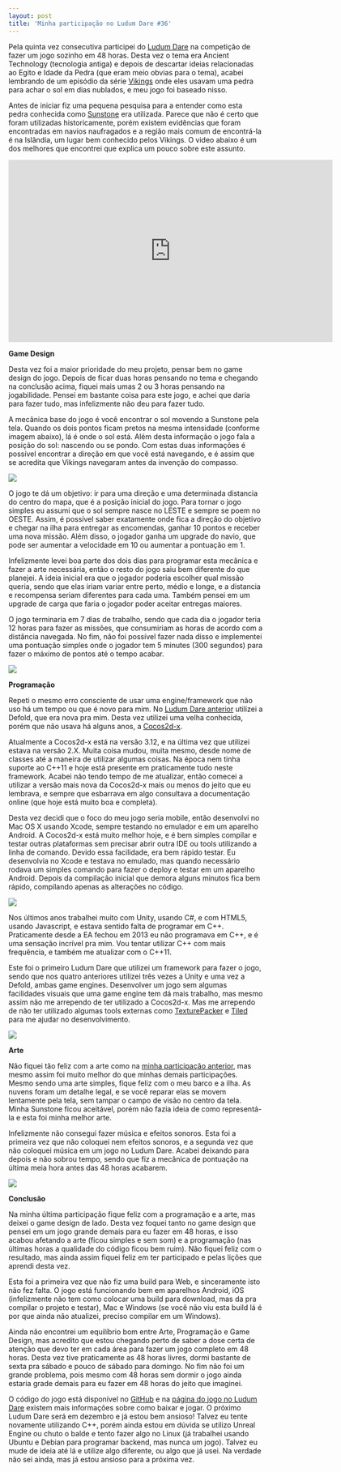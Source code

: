 ```yaml
---
layout: post
title: 'Minha participação no Ludum Dare #36'
---
```


Pela quinta vez consecutiva participei do [Ludum Dare](http://ludumdare.com/compo/ludum-dare-36/?action=preview&uid=52021) na competição de fazer um jogo sozinho em 48 horas. Desta vez o tema era Ancient Technology (tecnologia antiga) e depois de descartar ideias relacionadas ao Egito e Idade da Pedra (que eram meio obvias para o tema), acabei lembrando de um episódio da série [Vikings](http://www.imdb.com/title/tt2306299/) onde eles usavam uma pedra para achar o sol em dias nublados, e meu jogo foi baseado nisso.

Antes de iniciar fiz uma pequena pesquisa para a entender como esta pedra conhecida como [Sunstone](https://en.wikipedia.org/wiki/Sunstone) era utilizada. Parece que não é certo que foram utilizadas historicamente, porém existem evidências que foram encontradas em navios naufragados e a região mais comum de encontrá-la é na Islândia, um lugar bem conhecido pelos Vikings. O video abaixo é um dos melhores que encontrei que explica um pouco sobre este assunto.

<iframe width="640" height="360" src="https://www.youtube.com/embed/CXu8hozezOY" frameborder="0" allowfullscreen></iframe>

**Game Design**

Desta vez foi a maior prioridade do meu projeto, pensar bem no game design do jogo. Depois de ficar duas horas pensando no tema e chegando na conclusão acima, fiquei mais umas 2 ou 3 horas pensando na jogabilidade. Pensei em bastante coisa para este jogo, e achei que daria para fazer tudo, mas infelizmente não deu para fazer tudo.

A mecânica base do jogo é você encontrar o sol movendo a Sunstone pela tela. Quando os dois pontos ficam pretos na mesma intensidade (conforme imagem abaixo), lá é onde o sol está. Além desta informação o jogo fala a posição do sol: nascendo ou se pondo. Com estas duas informações é possível encontrar a direção em que você está navegando, e é assim que se acredita que Vikings navegaram antes da invenção do compasso.

![](/content/images/2016/08/sunstone-2.jpg)

O jogo te dá um objetivo: ir para uma direção e uma determinada distancia do centro do mapa, que é a posição inicial do jogo. Para tornar o jogo simples eu assumi que o sol sempre nasce no LESTE e sempre se poem no OESTE. Assim, é possível saber exatamente onde fica a direção do objetivo e chegar na ilha para entregar as encomendas, ganhar 10 pontos e receber uma nova missão. Além disso, o jogador ganha um upgrade do navio, que pode ser aumentar a velocidade em 10 ou aumentar a pontuação em 1.

Infelizmente levei boa parte dos dois dias para programar esta mecânica e fazer a arte necessária, então o resto do jogo saiu bem diferente do que planejei. A ideia inicial era que o jogador poderia escolher qual missão queria, sendo que elas iriam variar entre perto, médio e longe, e a distancia e recompensa seriam diferentes para cada uma. Também pensei em um upgrade de carga que faria o jogador poder aceitar entregas maiores.

O jogo terminaria em 7 dias de trabalho, sendo que cada dia o jogador teria 12 horas para fazer as missões, que consumiriam as horas de acordo com a distância navegada. No fim, não foi possível fazer nada disso e implementei uma pontuação simples onde o jogador tem 5 minutes (300 segundos) para fazer o máximo de pontos até o tempo acabar.

![](/content/images/2016/08/sunstone-4.jpg)

**Programação**

Repeti o mesmo erro consciente de usar uma engine/framework que não uso há um tempo ou que é novo para mim. No [Ludum Dare anterior](http://gamedeveloper.com.br/ludum-dare-35/) utilizei a Defold, que era nova pra mim. Desta vez utilizei uma velha conhecida, porém que não usava há alguns anos, a [Cocos2d-x](http://www.cocos2d-x.org/).

Atualmente a Cocos2d-x está na versão 3.12, e na última vez que utilizei estava na versão 2.X. Muita coisa mudou, muita mesmo, desde nome de classes até a maneira de utilizar algumas coisas. Na época nem tinha suporte ao C++11 e hoje está presente em praticamente tudo neste framework. Acabei não tendo tempo de me atualizar, então comecei a utilizar a versão mais nova da Cocos2d-x mais ou menos do jeito que eu lembrava, e sempre que esbarrava em algo consultava a documentação online (que hoje está muito boa e completa).

Desta vez decidi que o foco do meu jogo seria mobile, então desenvolvi no Mac OS X usando Xcode, sempre testando no emulador e em um aparelho Android. A Cocos2d-x está muito melhor hoje, e é bem simples compilar e testar outras plataformas sem precisar abrir outra IDE ou tools utilizando a linha de comando. Devido essa facilidade, era bem rápido testar. Eu desenvolvia no Xcode e testava no emulado, mas quando necessário rodava um simples comando para fazer o deploy e testar em um aparelho Android. Depois da compilação inicial que demora alguns minutos fica bem rápido, compilando apenas as alterações no código.

![](/content/images/2016/08/sunstone-1.jpg)

Nos últimos anos trabalhei muito com Unity, usando C#, e com HTML5, usando Javascript, e estava sentido falta de programar em C++. Praticamente desde a EA fechou em 2013 eu não programava em C++, e é uma sensação incrível pra mim. Vou tentar utilizar C++ com mais frequência, e também me atualizar com o C++11.

Este foi o primeiro Ludum Dare que utilizei um framework para fazer o jogo, sendo que nos quatro anteriores utilizei três vezes a Unity e uma vez a Defold, ambas game engines. Desenvolver um jogo sem algumas facilidades visuais que uma game engine tem dá mais trabalho, mas mesmo assim não me arrependo de ter utilizado a Cocos2d-x. Mas me arrependo de não ter utilizado algumas tools externas como [TexturePacker](https://www.codeandweb.com/texturepacker) e [Tiled](http://www.mapeditor.org/) para me ajudar no desenvolvimento.

![](/content/images/2016/08/sunstone-3-1.jpg)

**Arte**

Não fiquei tão feliz com a arte como na [minha participação anterior](http://gamedeveloper.com.br/ludum-dare-35/), mas mesmo assim foi muito melhor do que minhas demais participações. Mesmo sendo uma arte simples, fique feliz com o meu barco e a ilha. As nuvens foram um detalhe legal, e se você reparar elas se movem lentamente pela tela, sem tampar o campo de visão no centro da tela. Minha Sunstone ficou aceitável, porém não fazia ideia de como representá-la e esta foi minha melhor arte.

Infelizmente não consegui fazer música e efeitos sonoros. Esta foi a primeira vez que não coloquei nem efeitos sonoros, e a segunda vez que não coloquei música em um jogo no Ludum Dare. Acabei deixando para depois e não sobrou tempo, sendo que fiz a mecânica de pontuação na última meia hora antes das 48 horas acabarem.

![](/content/images/2016/08/sunstone-5.jpg)

**Conclusão**

Na minha última participação fique feliz com a programação e a arte, mas deixei o game design de lado. Desta vez foquei tanto no game design que pensei em um jogo grande demais para eu fazer em 48 horas, e isso acabou afetando a arte (ficou simples e sem som) e a programação (nas últimas horas a qualidade do código ficou bem ruim). Não fiquei feliz com o resultado, mas ainda assim fiquei feliz em ter participado e pelas lições que aprendi desta vez.

Esta foi a primeira vez que não fiz uma build para Web, e sinceramente isto não fez falta. O jogo está funcionando bem em aparelhos Android, iOS (infelizmente não tem como colocar uma build para download, mas da pra compilar o projeto e testar), Mac e Windows (se você não viu esta build lá é por que ainda não atualizei, preciso compilar em um Windows).

Ainda não encontrei um equilíbrio bom entre Arte, Programação e Game Design, mas acredito que estou chegando perto de saber a dose certa de atenção que devo ter em cada área para fazer um jogo completo em 48 horas. Desta vez tive praticamente as 48 horas livres, dormi bastante de sexta pra sábado e pouco de sábado para domingo. No fim não foi um grande problema, pois mesmo com 48 horas sem dormir o jogo ainda estaria grade demais para eu fazer em 48 horas do jeito que imaginei.

O código do jogo está disponível no [GitHub](https://github.com/cicanci/game-cocos2dx-ld36) e na [página do jogo no Ludum Dare](http://ludumdare.com/compo/ludum-dare-36/?action=preview&uid=52021) existem mais informações sobre como baixar e jogar. O próximo Ludum Dare será em dezembro e já estou bem ansioso! Talvez eu tente novamente utilizando C++, porém ainda estou em dúvida se utilizo Unreal Engine ou chuto o balde e tento fazer algo no Linux (já trabalhei usando Ubuntu e Debian para programar backend, mas nunca um jogo). Talvez eu mude de ideia até lá e utilize algo diferente, ou algo que já usei. Na verdade não sei ainda, mas já estou ansioso para a próxima vez.
